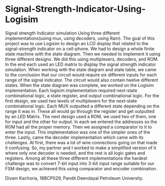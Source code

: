 # Signal-Strength-Indicator-Using-Logisim
Signal strength Indicator simulation Using three different implementations(using mux, using decoders, using Ram).
The goal of this project was to use Logisim to design an LCD display that related to the signal-strength indicator on a cell-phone. We had to design a whole finite state machine with the state diagram. Then we needed to implement it using three different designs. We did this using multiplexers, decoders, and ROM. In the end each used an LED matrix to display the signal strength indicator simulation. 
When working with the state diagram and state table, we came to the conclusion that our circuit would require six different inputs for each range of the signal indicator. The circuit would also contain twelve different states. When the state diagram was complete, we worked on the Logisim implementation. Each logisim implementation required next-state combinational logic, a state register, and output combinational logic. For the first design, we used two levels of multiplexers for the next-state combinational logic. Each MUX outputted a different state depending on the range it was in. These all would go through the register and get outputted by an LED Matrix. 
The next design used a ROM, we used two of them, one for input and the other for output. In each we entered the addresses so the ROM had all the proper memory. Then we assigned a comparator to it to enter the input. This implementation was one of the simpler ones of the three.
Lastly, came the decoder implementation which came with its challenges. At first, there was a lot of wire connections going on that made it confusing. So, my partner and I worked to make a simplified version of it where only one decoder is needed, and the rest is all logic gates and registers. Among all these three different implementations the hardest challenge was to convert 7-bit input into 3-bit input range suitable for our FSM design, we achieved this using comparator and encoder combination.  

Divam Kachoria,
18BCP029,
Pandit Deendayal Petroleum University.
